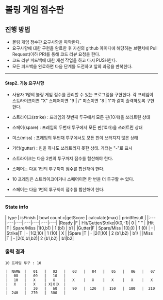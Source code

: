 # 볼링 게임 점수판
## 진행 방법
* 볼링 게임 점수판 요구사항을 파악한다.
* 요구사항에 대한 구현을 완료한 후 자신의 github 아이디에 해당하는 브랜치에 Pull Request(이하 PR)를 통해 코드 리뷰 요청을 한다.
* 코드 리뷰 피드백에 대한 개선 작업을 하고 다시 PUSH한다.
* 모든 피드백을 완료하면 다음 단계를 도전하고 앞의 과정을 반복한다.

----
#### Step2. 기능 요구사항
- 사용자 1명의 볼링 게임 점수를 관리할 수 있는 프로그램을 구현한다.
각 프레임이 스트라이크이면 "X"
스페어이면 "9 | /"
미스이면 "8 | 1"과 같이 출력하도록 구현한다.

- 스트라이크(strike) : 프레임의 첫번째 투구에서 모든 핀(10개)을 쓰러트린 상태
- 스페어(spare) : 프레임의 두번재 투구에서 모든 핀(10개)을 쓰러트린 상태
- 미스(miss) : 프레임의 두번재 투구에서도 모든 핀이 쓰러지지 않은 상태
- 거터(gutter) : 핀을 하나도 쓰러트리지 못한 상태. 거터는 "-"로 표시
- 스트라이크는 다음 2번의 투구까지 점수를 합산해야 한다.
- 스페어는 다음 1번의 투구까지 점수를 합산해야 한다.
- 10 프레임은 스트라이크이거나 스페어이면 한 번을 더 투구할 수 있다.
- 스페어는 다음 1번의 투구까지 점수를 합산해야 한다.

---
### State info
| type | isFinish | bowl count c|getScore | calculate(max) | printResult |
|:---|:---|:---|:---|:---|:---|:---|
|Ready |F         | Hit/Gutter/Strike|0(0,-1)| 0       | " "  |
|Hit   |F         | Spare/Miss |1(0,b1)   | 1 (b1)    | b1   |
|Gutter|F         | Spare/Miss |1(0,0)    | 1 (0) | -    |
|Strike|T         | -    |1(2,10)   | 1 (10)    | X    |
|Spare |T         | -    |2(1,10)   | 2 (b1,b2) | b1/  |
|Miss  |T         | -    |2(0,b1,b2)| 2 (b1,b2) | b1\|b2|

### 출력 결과
```
10 프레임 투구 : 10

|  NAME  |   01   |   02   |   03   |   04   |   05   |   06   |   07   |   08   |   09   |   10   |
|   10   |   X    |   X    |   X    |   X    |   X    |   X    |   X    |   X    |   X    | X|X|X  |
|        |   30   |   60   |   90   |  120   |  150   |  180   |  210   |  240   |  270   |  300   |
```
